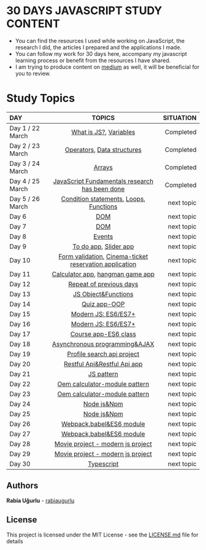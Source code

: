                               
                              
   # 30 DAYS JAVASCRIPT STUDY CONTENT
   + You can find the resources I used while working on JavaScript, the research I did, the articles I prepared and the applications I made.
   + You can follow my work for 30 days here, accompany my javascript learning process or benefit from the resources I have shared.   
   + I am trying to produce content on [medium](https://medium.com/@rabiaugurlu) as well, it will be beneficial for you to review.   


  # Study Topics

   | DAY | TOPICS | SITUATION |
   | :---         |     :---:      |          ---: |
   | Day 1 / 22 March  | [What is JS?](https://github.com/rabiaugurlu/30DaysOfJS/tree/main/JSIntro), [Variables](https://github.com/rabiaugurlu/30DaysOfJS/tree/main/Variables)    | Completed    |
   | Day 2 / 23 March     |  [Operators](https://github.com/rabiaugurlu/30DaysOfJS/tree/main/Operators),  [Data structures](https://github.com/rabiaugurlu/30DaysOfJS/tree/main/DataStructures)       | Completed      |
   | Day 3 / 24 March    | [Arrays](https://github.com/rabiaugurlu/30DaysOfJS/tree/main/Arrays)        | Completed    |
   | Day 4 / 25 March    | [JavaScript Fundamentals research has been done](https://github.com/rabiaugurlu/30DaysOfJS/tree/main/Arrays)        | Completed    |
   | Day 5 / 26 March    | [Condition statements](https://github.com/rabiaugurlu/30DaysOfJS/tree/main/ConditionStatements), [Loops](https://github.com/rabiaugurlu/30DaysOfJS/tree/main/Loops), [Functions](https://github.com/rabiaugurlu/30DaysOfJS)       | next topic      | 
   | Day 6     | [DOM](https://github.com/rabiaugurlu/30DaysOfJS)        | next topic     |
   | Day 7     | [DOM](https://github.com/rabiaugurlu/30DaysOfJS)       | next topic      |
   | Day 8     | [Events](https://github.com/rabiaugurlu/30DaysOfJS)       | next topic      |
   | Day 9     | [To do app](https://github.com/rabiaugurlu/30DaysOfJS), [Slider app](https://github.com/rabiaugurlu/30DaysOfJS)       | next topic      |
   | Day 10     | [Form validation](https://github.com/rabiaugurlu/30DaysOfJS), [Cinema-ticket reservation application](https://github.com/rabiaugurlu/30DaysOfJS)       | next topic      |
   | Day 11     | [Calculator app](https://github.com/rabiaugurlu/30DaysOfJS), [hangman game app](https://github.com/rabiaugurlu/30DaysOfJS)       | next topic      |
   | Day 12     | [Repeat of previous days](https://github.com/rabiaugurlu/30DaysOfJS)        | next topic     |
   | Day 13     | [JS Object&Functions](https://github.com/rabiaugurlu/30DaysOfJS)       | next topic      |
   | Day 14     | [Quiz app-OOP](https://github.com/rabiaugurlu/30DaysOfJS)       | next topic      |
   | Day 15     | [Modern JS: ES6/ES7+](https://github.com/rabiaugurlu/30DaysOfJS)       | next topic      |
   | Day 16     | [Modern JS: ES6/ES7+](https://github.com/rabiaugurlu/30DaysOfJS)       | next topic      |
   | Day 17     | [Course app-ES6 class](https://github.com/rabiaugurlu/30DaysOfJS)       | next topic      |
   | Day 18     | [Asynchronous programming&AJAX](https://github.com/rabiaugurlu/30DaysOfJS)       | next topic      |
   | Day 19     | [Profile search api project](https://github.com/rabiaugurlu/30DaysOfJS)       | next topic      |
   | Day 20     | [Restful Api&Restful Api app](https://github.com/rabiaugurlu/30DaysOfJS)       | next topic      | 
   | Day 21     | [JS pattern](https://github.com/rabiaugurlu/30DaysOfJS)            |  next topic
   | Day 22     | [Oem calculator-module pattern](https://github.com/rabiaugurlu/30DaysOfJS)       | next topic      | 
   | Day 23     | [Oem calculator-module pattern](https://github.com/rabiaugurlu/30DaysOfJS)       | next topic      | 
   | Day 24     | [Node js&Npm](https://github.com/rabiaugurlu/30DaysOfJS)       | next topic      | 
   | Day 25     | [Node js&Npm](https://github.com/rabiaugurlu/30DaysOfJS)       | next topic      | 
   | Day 26     | [Webpack,babel&ES6 module](https://github.com/rabiaugurlu/30DaysOfJS)       | next topic      | 
   | Day 27     | [Webpack,babel&ES6 module](https://github.com/rabiaugurlu/30DaysOfJS)       | next topic      | 
   | Day 28     | [Movie project - modern js project](https://github.com/rabiaugurlu/30DaysOfJS)       | next topic      | 
   | Day 29     | [Movie project - modern js project](https://github.com/rabiaugurlu/30DaysOfJS)       | next topic      | 
   | Day 30     | [Typescript](https://github.com/rabiaugurlu/30DaysOfJS)       | next topic     | 
  
   
   
   
   
  ## Authors
 **Rabia Uğurlu** - [rabiaugurlu](https://github.com/rabiaugurlu)
## License
This project is licensed under the MIT License - see the [LICENSE.md](LICENSE.md) file for details
                                                                  
